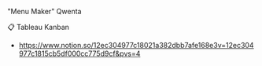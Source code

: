 "Menu Maker" Qwenta

📋 Tableau Kanban
  -  https://www.notion.so/12ec304977c18021a382dbb7afe168e3v=12ec304977c1815cb5df000cc775d9cf&pvs=4
